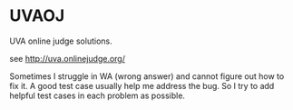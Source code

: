 UVAOJ
=====

UVA online judge solutions.

see http://uva.onlinejudge.org/

Sometimes I struggle in WA (wrong answer) and cannot figure out how to fix it. A good test case usually help me address the bug. So I try to add helpful test cases in each problem as possible.
